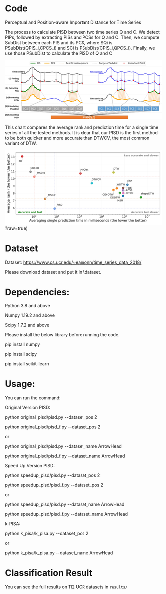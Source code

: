 # Code
Perceptual and Position-aware Important Distance for Time Series

The process to calculate PISD between two time series Q and C. We detect PIPs, followed by extracting PISs and PCSs for Q and C. Then, we compute SubDist between each PIS and its PCS, where SQi is PSubDist(QPIS_i,CPCS_i) and SCi is PSubDist(CPIS_i,QPCS_i). Finally, we use those PSubDist to calculate the PISD of Q and C

![alt text](https://github.com/tmtuan1307/PISD/blob/main/img/pisd3.jpg)

This chart compares the average rank and prediction time for a single time series of all the tested methods. It is clear that our PISD is the first method to be both quicker and more accurate than DTWCV, the most common variant of DTW.

![alt text](https://github.com/tmtuan1307/PISD/blob/main/img/tvsr2.jpg)?raw=true)


# Dataset

Dataset: https://www.cs.ucr.edu/~eamonn/time_series_data_2018/

Please download dataset and put it in \dataset\. 

# Dependencies: 

Python 3.8 and above

Numpy 1.19.2 and above

Scipy 1.7.2 and above

Please install the below library before running the code.

pip install numpy

pip install scipy

pip install scikit-learn

# Usage: 

You can run the command: 

Original Version PISD:

python original_pisd/pisd.py --dataset_pos 2

python original_pisd/pisd_f.py --dataset_pos 2

or

python original_pisd/pisd.py --dataset_name ArrowHead

python original_pisd/pisd_f.py --dataset_name ArrowHead

Speed Up Version PISD:

python speedup_pisd/pisd.py --dataset_pos 2

python speedup_pisd/pisd_f.py --dataset_pos 2

or

python speedup_pisd/pisd.py --dataset_name ArrowHead

python speedup_pisd/pisd_f.py --dataset_name ArrowHead

k-PISA:

python k_pisa/k_pisa.py --dataset_pos 2

or

python k_pisa/k_pisa.py --dataset_name ArrowHead

# Classification Result
You can see the full results on 112 UCR datasets in `results/`
